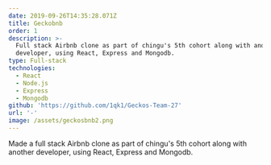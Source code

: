 ```yaml
---
date: 2019-09-26T14:35:28.071Z
title: Geckobnb
order: 1
description: >-
  Full stack Airbnb clone as part of chingu's 5th cohort along with another
  developer, using React, Express and Mongodb.
type: Full-stack
technologies:
  - React
  - Node.js
  - Express
  - Mongodb
github: 'https://github.com/1qk1/Geckos-Team-27'
url: '-'
image: /assets/geckosbnb2.png
---
```

Made a full stack Airbnb clone as part of chingu's 5th cohort along with another developer, using React, Express and Mongodb.
